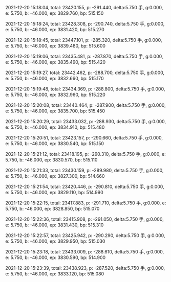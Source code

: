 2021-12-20 15:18:04, total: 23420.155, p: -291.440, delta:5.750 手, g:0.000, e: 5.750, b: -46.000, ep: 3829.760, bp: 515.150

2021-12-20 15:18:24, total: 23428.308, p: -290.740, delta:5.750 手, g:0.000, e: 5.750, b: -46.000, ep: 3831.420, bp: 515.270

2021-12-20 15:18:45, total: 23447.101, p: -285.320, delta:5.750 手, g:0.000, e: 5.750, b: -46.000, ep: 3839.480, bp: 515.600

2021-12-20 15:19:06, total: 23435.481, p: -287.870, delta:5.750 手, g:0.000, e: 5.750, b: -46.000, ep: 3835.490, bp: 515.420

2021-12-20 15:19:27, total: 23442.462, p: -288.700, delta:5.750 手, g:0.000, e: 5.750, b: -46.000, ep: 3832.660, bp: 515.170

2021-12-20 15:19:48, total: 23434.369, p: -288.800, delta:5.750 手, g:0.000, e: 5.750, b: -46.000, ep: 3832.960, bp: 515.220

2021-12-20 15:20:08, total: 23440.464, p: -287.900, delta:5.750 手, g:0.000, e: 5.750, b: -46.000, ep: 3835.700, bp: 515.450

2021-12-20 15:20:29, total: 23433.032, p: -288.930, delta:5.750 手, g:0.000, e: 5.750, b: -46.000, ep: 3834.910, bp: 515.480

2021-12-20 15:20:51, total: 23423.157, p: -290.660, delta:5.750 手, g:0.000, e: 5.750, b: -46.000, ep: 3830.540, bp: 515.150

2021-12-20 15:21:12, total: 23418.195, p: -290.310, delta:5.750 手, g:0.000, e: 5.750, b: -46.000, ep: 3830.570, bp: 515.110

2021-12-20 15:21:33, total: 23430.159, p: -289.980, delta:5.750 手, g:0.000, e: 5.750, b: -46.000, ep: 3827.300, bp: 514.660

2021-12-20 15:21:54, total: 23420.446, p: -290.810, delta:5.750 手, g:0.000, e: 5.750, b: -46.000, ep: 3829.110, bp: 514.990

2021-12-20 15:22:15, total: 23417.883, p: -291.710, delta:5.750 手, g:0.000, e: 5.750, b: -46.000, ep: 3828.850, bp: 515.070

2021-12-20 15:22:36, total: 23415.908, p: -291.050, delta:5.750 手, g:0.000, e: 5.750, b: -46.000, ep: 3831.430, bp: 515.310

2021-12-20 15:22:57, total: 23425.942, p: -290.290, delta:5.750 手, g:0.000, e: 5.750, b: -46.000, ep: 3829.950, bp: 515.030

2021-12-20 15:23:18, total: 23433.009, p: -288.610, delta:5.750 手, g:0.000, e: 5.750, b: -46.000, ep: 3830.590, bp: 514.900

2021-12-20 15:23:39, total: 23438.923, p: -287.520, delta:5.750 手, g:0.000, e: 5.750, b: -46.000, ep: 3833.120, bp: 515.080